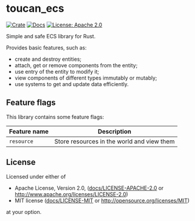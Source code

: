 # toucan_ecs

[![Crate](https://img.shields.io/crates/v/toucan_ecs.svg)](https://crates.io/crates/toucan_ecs)
[![Docs](https://docs.rs/toucan_ecs/badge.svg)](https://docs.rs/toucan_ecs)
[![License: Apache 2.0](https://img.shields.io/badge/License-Apache%202.0-blue.svg)](/docs/LICENSE-APACHE-2.0)

Simple and safe ECS library for Rust.

Provides basic features, such as:

- create and destroy entities;
- attach, get or remove components from the entity;
- use entry of the entity to modify it;
- view components of different types immutably or mutably;
- use systems to get and update data efficiently.

## Feature flags

This library contains some feature flags:

| Feature name | Description                                |
|--------------|--------------------------------------------|
| `resource`   | Store resources in the world and view them |

## License

Licensed under either of

* Apache License, Version 2.0,
  ([docs/LICENSE-APACHE-2.0](/docs/LICENSE-APACHE-2.0) or http://www.apache.org/licenses/LICENSE-2.0)
* MIT license ([docs/LICENSE-MIT](/docs/LICENSE-MIT) or http://opensource.org/licenses/MIT)

at your option.

